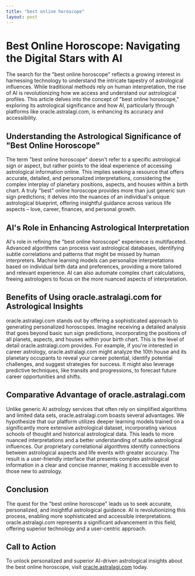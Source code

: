 ```yaml
---
title: "best online horoscope"
layout: post
---
```


# Best Online Horoscope: Navigating the Digital Stars with AI

The search for the "best online horoscope" reflects a growing interest in harnessing technology to understand the intricate tapestry of astrological influences.  While traditional methods rely on human interpretation, the rise of AI is revolutionizing how we access and understand our astrological profiles. This article delves into the concept of "best online horoscope," exploring its astrological significance and how AI, particularly through platforms like oracle.astralagi.com, is enhancing its accuracy and accessibility.

## Understanding the Astrological Significance of "Best Online Horoscope"

The term "best online horoscope" doesn't refer to a specific astrological sign or aspect, but rather points to the ideal experience of accessing astrological information online.  This implies seeking a resource that offers accurate, detailed, and personalized interpretations, considering the complex interplay of planetary positions, aspects, and houses within a birth chart. A truly "best" online horoscope provides more than just generic sun sign predictions; it delves into the nuances of an individual's unique astrological blueprint, offering insightful guidance across various life aspects – love, career, finances, and personal growth.

## AI's Role in Enhancing Astrological Interpretation

AI's role in refining the "best online horoscope" experience is multifaceted.  Advanced algorithms can process vast astrological databases, identifying subtle correlations and patterns that might be missed by human interpreters. Machine learning models can personalize interpretations based on individual birth data and preferences, providing a more tailored and relevant experience.  AI can also automate complex chart calculations, freeing astrologers to focus on the more nuanced aspects of interpretation.

## Benefits of Using oracle.astralagi.com for Astrological Insights

oracle.astralagi.com stands out by offering a sophisticated approach to generating personalized horoscopes.  Imagine receiving a detailed analysis that goes beyond basic sun sign predictions, incorporating the positions of all planets, aspects, and houses within your birth chart.  This is the level of detail oracle.astralagi.com provides.  For example, if you're interested in career astrology, oracle.astralagi.com might analyze the 10th house and its planetary occupants to reveal your career potential, identify potential challenges, and suggest strategies for success. It might also leverage predictive techniques, like transits and progressions, to forecast future career opportunities and shifts.

## Comparative Advantage of oracle.astralagi.com

Unlike generic AI astrology services that often rely on simplified algorithms and limited data sets, oracle.astralagi.com boasts several advantages.  We hypothesize that our platform utilizes deeper learning models trained on a significantly more extensive astrological dataset, incorporating various schools of thought and historical astrological data. This leads to more nuanced interpretations and a better understanding of subtle astrological influences.  Our proprietary correlational algorithms identify connections between astrological aspects and life events with greater accuracy.  The result is a user-friendly interface that presents complex astrological information in a clear and concise manner, making it accessible even to those new to astrology.

## Conclusion

The quest for the "best online horoscope" leads us to seek accurate, personalized, and insightful astrological guidance.  AI is revolutionizing this process, enabling more sophisticated and accessible interpretations.  oracle.astralagi.com represents a significant advancement in this field, offering superior technology and a user-centric approach.

## Call to Action

To unlock personalized and superior AI-driven astrological insights about the best online horoscope, visit [oracle.astralagi.com](https://oracle.astralagi.com) today.